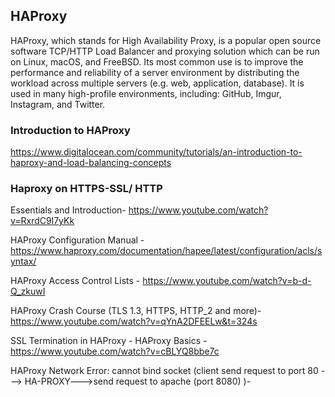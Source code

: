 ## HAProxy

HAProxy, which stands for High Availability Proxy, is a popular open source software TCP/HTTP Load Balancer and proxying solution which can be run on Linux, macOS, and FreeBSD. Its most common use is to improve the performance and reliability of a server environment by distributing the workload across multiple servers (e.g. web, application, database). It is used in many high-profile environments, including: GitHub, Imgur, Instagram, and Twitter.


### Introduction to HAProxy

<https://www.digitalocean.com/community/tutorials/an-introduction-to-haproxy-and-load-balancing-concepts>


### Haproxy on HTTPS-SSL/ HTTP

Essentials and Introduction- <https://www.youtube.com/watch?v=RxrdC9l7yKk>

HAProxy Configuration Manual - <https://www.haproxy.com/documentation/hapee/latest/configuration/acls/syntax/>

HAProxy Access Control Lists - <https://www.youtube.com/watch?v=b-d-Q_zkuwI>

HAProxy Crash Course (TLS 1.3, HTTPS, HTTP_2 and more)-<https://www.youtube.com/watch?v=qYnA2DFEELw&t=324s>


SSL Termination in HAProxy - HAProxy Basics - <https://www.youtube.com/watch?v=cBLYQ8bbe7c>


HAProxy Network Error: cannot bind socket (client send request to port 80 ---> HA-PROXY--->send request to apache (port 8080)  )- <HAProxy Network Error: cannot bind socket>
  


